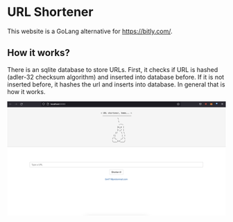 # URL Shortener

This website is a GoLang alternative for https://bitly.com/. 

## How it works?
There is an sqlite database to store URLs. First, it checks if URL is hashed (adler-32 checksum algorithm) and inserted into database before. If it is not inserted before, it hashes the url and inserts into database. In general that is how it works.


![Frontend](frontend.png)
